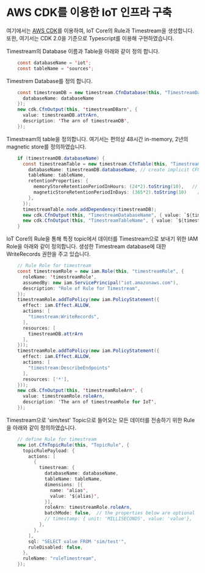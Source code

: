 # AWS CDK를 이용한 IoT 인프라 구축

여기에서는 [AWS CDK](https://github.com/kyopark2014/technical-summary/blob/main/cdk-introduction.md)를 이용하여, IoT Core의 Rule과 Timestream을 생성합니다. 또한, 여기서는 CDK 2.0을 기준으로 Typescript를 이용해 구현하였습니다.

Timestream의 Database 이름과 Table을 아래와 같이 정의 합니다. 

```java
    const databaseName = 'iot';
    const tableName = 'sources';
```    

Timestrem Database를 정의 합니다. 
```java
    const timestreamDB = new timestream.CfnDatabase(this, "TimestreamDatabase", {
      databaseName: databaseName
    }); 
    new cdk.CfnOutput(this, 'timestreamDBarn', {
      value: timestreamDB.attrArn,
      description: 'The arn of timestreamDB',
    }); 
```    

Timestream의 table을 정의합니다. 여기서는 편의상 48시간 in-memory, 2년의 magnetic store를 정의하였습니다.

```java
    if (timestreamDB.databaseName) {
      const timestreamTable = new timestream.CfnTable(this, "TimestreamTable", {
        databaseName: timestreamDB.databaseName, // create implicit CFN dependency
        tableName: tableName,
        retentionProperties: {
          memoryStoreRetentionPeriodInHours: (24*2).toString(10),   // Keep data for 48 in-mem
          magneticStoreRetentionPeriodInDays: (365*2).toString(10)    // Keep data on disk for 2 years
        },
      });
      timestreamTable.node.addDependency(timestreamDB);
      new cdk.CfnOutput(this, "TimestreamDatabaseName", { value: `${timestreamDB.databaseName}` });
      new cdk.CfnOutput(this, "TimestreamTableName", { value: `${timestreamTable.tableName}` });
    } 
```    

IoT Core의 Rule을 통해 특정 topic에서 데이터를 Timestream으로 보내기 위한 IAM Role을 아래와 같이 정의합니다. 생성한 Timestream database에 대한 WriteRecords 권한을 주고 있습니다. 

```java
    // Rule Role for timestream
    const timestreamRole = new iam.Role(this, "timestreamRole", {
      roleName: 'timestreamRole',
      assumedBy: new iam.ServicePrincipal("iot.amazonaws.com"),
      description: "Role of Rule for Timestream",
    }); 
    timestreamRole.addToPolicy(new iam.PolicyStatement({
      effect: iam.Effect.ALLOW,
      actions: [
        "timestream:WriteRecords",
      ],
      resources: [
        timestreamDB.attrArn
      ],
    })); 
    timestreamRole.addToPolicy(new iam.PolicyStatement({
      effect: iam.Effect.ALLOW,
      actions: [
        "timestream:DescribeEndpoints"
      ],
      resources: ['*'],
    })); 
    new cdk.CfnOutput(this, 'timestreamRoleArn', {
      value: timestreamRole.roleArn,
      description: 'The arn of timestreamRole for IoT',
    }); 
```    

Timestream으로 'sim/test' Topic으로 들어오는 모든 데이터를 전송하기 위한 Rule을 아래와 같이 정의하였습니다. 

```java
    // define Rule for timestream
    new iot.CfnTopicRule(this, "TopicRule", {
      topicRulePayload: {
        actions: [
          {
            timestream: {
              databaseName: databaseName,
              tableName: tableName,
              dimensions: [{
                name: 'alias',
                value: '${alias}',
              }],
              roleArn: timestreamRole.roleArn,
              batchMode: false,  // the properties below are optional
              // timestamp: { unit: 'MILLISECONDS', value: 'value'},  
            },
          },
        ],
        sql: "SELECT value FROM 'sim/test'",
        ruleDisabled: false,
      },
      ruleName: "ruleTimestream",
    });
```
